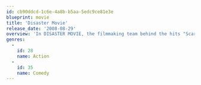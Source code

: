 ```yaml
---
id: cb90ddcd-1c6e-4a8b-b5aa-5edc9ce81e3e
blueprint: movie
title: 'Disaster Movie'
release_date: '2008-08-29'
overview: 'In DISASTER MOVIE, the filmmaking team behind the hits "Scary Movie," "Date Movie," "Epic Movie" and "Meet The Spartans" this time puts its unique, inimitable stamp on one of the biggest and most bloated movie genres of all time -- the disaster film.'
genres:
  -
    id: 28
    name: Action
  -
    id: 35
    name: Comedy
---
```

